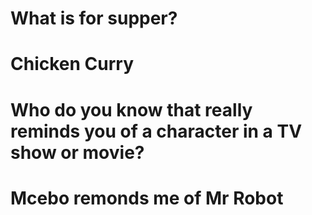 # What is for supper?
# Chicken Curry

# Who do you know that really reminds you of a character in a TV show or movie?
# Mcebo remonds me of Mr Robot